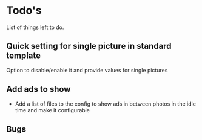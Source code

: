 # Todo's

List of things left to do.

## Quick setting for single picture in standard template

Option to disable/enable it and provide values for single pictures

## Add ads to show

- Add a list of files to the config to show ads in between photos in the idle time and make it configurable

## Bugs
